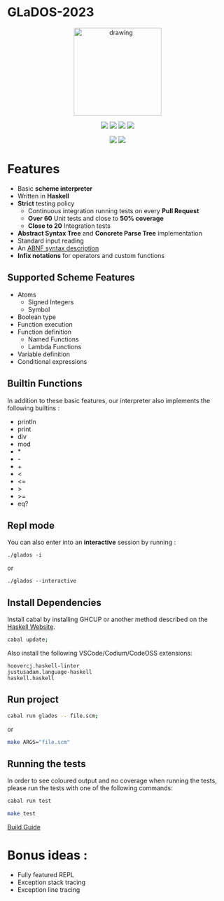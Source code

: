 # GLaDOS-2023

<p align="center">
    <img src="https://upload.wikimedia.org/wikipedia/commons/thumb/3/39/Lambda_lc.svg/1200px-Lambda_lc.svg.png" alt="drawing" width="200">
    <p align="center">
        <img src="https://badgen.net/github/stars/nLatt/GLaDOS-2023?color=purple">
        <img src="https://badgen.net/github/contributors/nLatt/GLaDOS-2023?color=green">
        <img src="https://badgen.net/github/branches/nLatt/GLaDOS-2023?color=pink">
        <img src="https://badgen.net/github/commits/nLatt/GLaDOS-2023/main?color=orange">
    </p>
    <p align="center">
        <img src="https://github.com/nLatt/GLaDOS-2023/actions/workflows/haskell.yml/badge.svg?branch=main&event=push">
        <img src="https://github.com/nLatt/GLaDOS-2023/actions/workflows/haskell.yml/badge.svg?branch=develop&event=push">
    </p>
</p>

# Features

- Basic **scheme interpreter**
- Written in **Haskell**
- **Strict** testing policy
    - Continuous integration running tests on every **Pull Request**
    - **Over 60** Unit tests and close to **50% coverage**
    - **Close to 20** Integration tests
- **Abstract Syntax Tree** and **Concrete Parse Tree** implementation
- Standard input reading
- An [ABNF syntax description](./doc/syntax-description.md)
- **Infix notations** for operators and custom functions

## Supported Scheme Features

- Atoms
    - Signed Integers
    - Symbol
- Boolean type
- Function execution
- Function definition
    - Named Functions
    - Lambda Functions
- Variable definition
- Conditional expressions

## Builtin Functions

In addition to these basic features, our interpreter also implements the following builtins :

- println
- print
- div
- mod
- \*
- \-
- \+
- <
- <=
- \>
- \>=
- eq?

## Repl mode

You can also enter into an **interactive** session by running :

```
./glados -i
```

or

```
./glados --interactive
```

## Install Dependencies

Install cabal by installing GHCUP or another method described on the [Haskell Website](https://www.haskell.org/).

```sh
cabal update;
```

Also install the following VSCode/Codium/CodeOSS extensions:
```
hoovercj.haskell-linter
justusadam.language-haskell
haskell.haskell
```

## Run project

```sh
cabal run glados -- file.scm;
```

or

```sh
make ARGS="file.scm"
```

## Running the tests

In order to see coloured output and no coverage when running the tests, please run the tests with one of the following commands:

```sh
cabal run test
```

```sh
make test
```

[Build Guide](doc/dev-install.md)

# Bonus ideas :

- Fully featured REPL
- Exception stack tracing
- Exception line tracing

